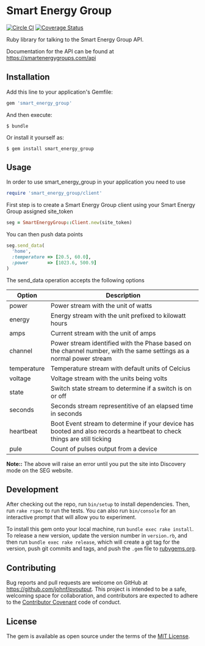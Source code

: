 # Smart Energy Group

[![Circle CI](https://circleci.com/gh/johnf/smart_energy_group.svg?style=svg)](https://circleci.com/gh/johnf/smart_energy_group)
[![Coverage Status](https://coveralls.io/repos/johnf/smart_energy_group/badge.svg?branch=master&service=github)](https://coveralls.io/github/johnf/smart_energy_group?branch=master)

Ruby library for talking to the Smart Energy Group API.

Documentation for the API can be found at https://smartenergygroups.com/api

## Installation

Add this line to your application's Gemfile:

``` ruby
gem 'smart_energy_group'
```

And then execute:

    $ bundle

Or install it yourself as:

    $ gem install smart_energy_group

## Usage

In order to use smart_energy_group in your application you need to use

``` ruby
require 'smart_energy_group/client'
```

First step is to create a Smart Energy Group client using your Smart Energy Group assigned site_token

``` ruby
seg = SmartEnergyGroup::Client.new(site_token)
```

You can then push data points

``` ruby
seg.send_data(
  'home',
  :temperature => [20.5, 60.0],
  :power       => [1023.6, 500.9]
)
```

The send_data operation accepts the following options

| Option      | Description |
| ----------- | ----------- |
| power       | Power stream with the unit of watts |
| energy      | Energy stream with the unit prefixed to kilowatt hours |
| amps        | Current stream with the unit of amps |
| channel     | Power stream identified with the Phase based on the channel number, with the same settings as a normal power stream |
| temperature | Temperature stream with default units of Celcius |
| voltage     | Voltage stream with the units being volts |
| state       | Switch state stream to determine if a switch is on or off |
| seconds     | Seconds stream representitive of an elapsed time in seconds |
| heartbeat   | Boot Event stream to determine if your device has booted and also records a heartbeat to check things are still ticking |
| pule        | Count of pulses output from a device |

**Note::** The above will raise an error until you put the site into Discovery mode on the SEG website.

## Development

After checking out the repo, run `bin/setup` to install dependencies. Then, run `rake rspec` to run the tests. You can also run `bin/console` for an interactive prompt that will allow you to experiment.

To install this gem onto your local machine, run `bundle exec rake install`. To release a new version, update the version number in `version.rb`, and then run `bundle exec rake release`, which will create a git tag for the version, push git commits and tags, and push the `.gem` file to [rubygems.org](https://rubygems.org).

## Contributing

Bug reports and pull requests are welcome on GitHub at https://github.com/johnf/pvoutput. This project is intended to be a safe, welcoming space for collaboration, and contributors are expected to adhere to the [Contributor Covenant](http://contributor-covenant.org) code of conduct.


## License

The gem is available as open source under the terms of the [MIT License](http://opensource.org/licenses/MIT).
